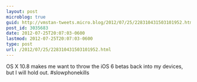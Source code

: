 ```yaml
---
layout: post
microblog: true
guid: http://vmstan-tweets.micro.blog/2012/07/25/228310431503101952.html
post_id: 3035683
date: 2012-07-25T20:07:03-0600
lastmod: 2012-07-25T20:07:03-0600
type: post
url: /2012/07/25/228310431503101952.html
---
```

OS X 10.8 makes me want to throw the iOS 6 betas back into my devices, but I will hold out. #slowphonekills
